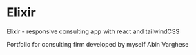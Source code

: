 # Elixir
Elixir - responsive consulting app with react and tailwindCSS


Portfolio for consulting firm developed by myself Abin Varghese
